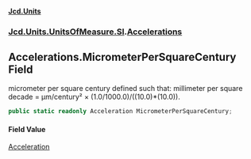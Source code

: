 #### [Jcd.Units](index 'index')
### [Jcd.Units.UnitsOfMeasure.SI](Jcd.Units.UnitsOfMeasure.SI 'Jcd.Units.UnitsOfMeasure.SI').[Accelerations](Accelerations 'Jcd.Units.UnitsOfMeasure.SI.Accelerations')

## Accelerations.MicrometerPerSquareCentury Field

micrometer per square century defined such that: millimeter per square decade = μm/century² ×
(1.0/1000.0)/((10.0)*(10.0)).

```csharp
public static readonly Acceleration MicrometerPerSquareCentury;
```

#### Field Value
[Acceleration](Acceleration 'Jcd.Units.UnitTypes.Acceleration')